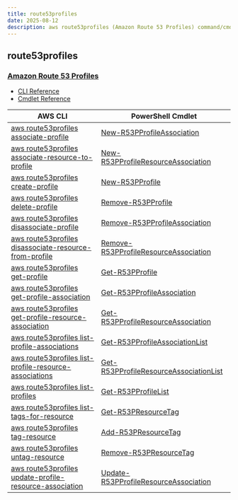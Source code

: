 ```yaml
---
title: route53profiles
date: 2025-08-12
description: aws route53profiles (Amazon Route 53 Profiles) command/cmdlet list.
---
```


## route53profiles

### [Amazon Route 53 Profiles](https://aws.amazon.com/route53/)

* [CLI Reference](https://awscli.amazonaws.com/v2/documentation/api/latest/reference/route53profiles/index.html)
* [Cmdlet Reference](https://docs.aws.amazon.com/powershell/latest/reference/items/Route53Profiles_cmdlets.html)

|AWS CLI|PowerShell Cmdlet|
|----|----|
|[aws route53profiles associate-profile](https://awscli.amazonaws.com/v2/documentation/api/latest/reference/route53profiles/associate-profile.html)|[New-R53PProfileAssociation](https://docs.aws.amazon.com/powershell/latest/reference/items/New-R53PProfileAssociation.html)|
|[aws route53profiles associate-resource-to-profile](https://awscli.amazonaws.com/v2/documentation/api/latest/reference/route53profiles/associate-resource-to-profile.html)|[New-R53PProfileResourceAssociation](https://docs.aws.amazon.com/powershell/latest/reference/items/New-R53PProfileResourceAssociation.html)|
|[aws route53profiles create-profile](https://awscli.amazonaws.com/v2/documentation/api/latest/reference/route53profiles/create-profile.html)|[New-R53PProfile](https://docs.aws.amazon.com/powershell/latest/reference/items/New-R53PProfile.html)|
|[aws route53profiles delete-profile](https://awscli.amazonaws.com/v2/documentation/api/latest/reference/route53profiles/delete-profile.html)|[Remove-R53PProfile](https://docs.aws.amazon.com/powershell/latest/reference/items/Remove-R53PProfile.html)|
|[aws route53profiles disassociate-profile](https://awscli.amazonaws.com/v2/documentation/api/latest/reference/route53profiles/disassociate-profile.html)|[Remove-R53PProfileAssociation](https://docs.aws.amazon.com/powershell/latest/reference/items/Remove-R53PProfileAssociation.html)|
|[aws route53profiles disassociate-resource-from-profile](https://awscli.amazonaws.com/v2/documentation/api/latest/reference/route53profiles/disassociate-resource-from-profile.html)|[Remove-R53PProfileResourceAssociation](https://docs.aws.amazon.com/powershell/latest/reference/items/Remove-R53PProfileResourceAssociation.html)|
|[aws route53profiles get-profile](https://awscli.amazonaws.com/v2/documentation/api/latest/reference/route53profiles/get-profile.html)|[Get-R53PProfile](https://docs.aws.amazon.com/powershell/latest/reference/items/Get-R53PProfile.html)|
|[aws route53profiles get-profile-association](https://awscli.amazonaws.com/v2/documentation/api/latest/reference/route53profiles/get-profile-association.html)|[Get-R53PProfileAssociation](https://docs.aws.amazon.com/powershell/latest/reference/items/Get-R53PProfileAssociation.html)|
|[aws route53profiles get-profile-resource-association](https://awscli.amazonaws.com/v2/documentation/api/latest/reference/route53profiles/get-profile-resource-association.html)|[Get-R53PProfileResourceAssociation](https://docs.aws.amazon.com/powershell/latest/reference/items/Get-R53PProfileResourceAssociation.html)|
|[aws route53profiles list-profile-associations](https://awscli.amazonaws.com/v2/documentation/api/latest/reference/route53profiles/list-profile-associations.html)|[Get-R53PProfileAssociationList](https://docs.aws.amazon.com/powershell/latest/reference/items/Get-R53PProfileAssociationList.html)|
|[aws route53profiles list-profile-resource-associations](https://awscli.amazonaws.com/v2/documentation/api/latest/reference/route53profiles/list-profile-resource-associations.html)|[Get-R53PProfileResourceAssociationList](https://docs.aws.amazon.com/powershell/latest/reference/items/Get-R53PProfileResourceAssociationList.html)|
|[aws route53profiles list-profiles](https://awscli.amazonaws.com/v2/documentation/api/latest/reference/route53profiles/list-profiles.html)|[Get-R53PProfileList](https://docs.aws.amazon.com/powershell/latest/reference/items/Get-R53PProfileList.html)|
|[aws route53profiles list-tags-for-resource](https://awscli.amazonaws.com/v2/documentation/api/latest/reference/route53profiles/list-tags-for-resource.html)|[Get-R53PResourceTag](https://docs.aws.amazon.com/powershell/latest/reference/items/Get-R53PResourceTag.html)|
|[aws route53profiles tag-resource](https://awscli.amazonaws.com/v2/documentation/api/latest/reference/route53profiles/tag-resource.html)|[Add-R53PResourceTag](https://docs.aws.amazon.com/powershell/latest/reference/items/Add-R53PResourceTag.html)|
|[aws route53profiles untag-resource](https://awscli.amazonaws.com/v2/documentation/api/latest/reference/route53profiles/untag-resource.html)|[Remove-R53PResourceTag](https://docs.aws.amazon.com/powershell/latest/reference/items/Remove-R53PResourceTag.html)|
|[aws route53profiles update-profile-resource-association](https://awscli.amazonaws.com/v2/documentation/api/latest/reference/route53profiles/update-profile-resource-association.html)|[Update-R53PProfileResourceAssociation](https://docs.aws.amazon.com/powershell/latest/reference/items/Update-R53PProfileResourceAssociation.html)|


